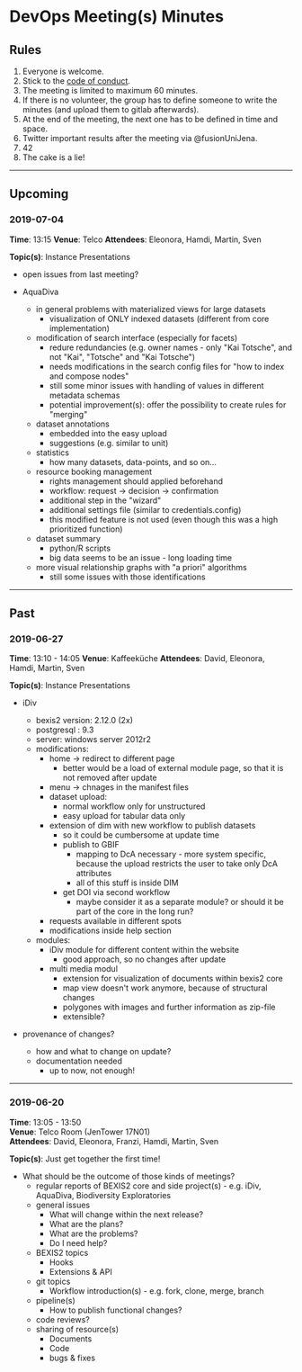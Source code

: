 # DevOps Meeting(s) Minutes

## Rules

1. Everyone is welcome.
2. Stick to the [code of conduct](http://berlincodeofconduct.org).
3. The meeting is limited to maximum 60 minutes.
4. If there is no volunteer, the group has to define someone to write the minutes (and upload them to gitlab afterwards).
5. At the end of the meeting, the next one has to be defined in time and space.
6. Twitter important results after the meeting via @fusionUniJena.
7. 42
8. The cake is a lie!

---

## Upcoming

### 2019-07-04

**Time**: 13:15
**Venue**: Telco
**Attendees**: Eleonora, Hamdi, Martin, Sven

**Topic(s)**: Instance Presentations

* open issues from last meeting?

* AquaDiva
  * in general problems with materialized views for large datasets
    * visualization of ONLY indexed datasets (different from core implementation)
  * modification of search interface (especially for facets)
    * redure redundancies (e.g. owner names - only "Kai Totsche", and not "Kai", "Totsche" and "Kai Totsche")
    * needs modifications in the search config files for "how to index and compose nodes"
    * still some minor issues with handling of values in different metadata schemas
    * potential improvement(s): offer the possibility to create rules for "merging"
  * dataset annotations
    * embedded into the easy upload
    * suggestions (e.g. similar to unit)
  * statistics
    * how many datasets, data-points, and so on...
  * resource booking management
    * rights management should applied beforehand
    * workflow: request -> decision -> confirmation
    * additional step in the "wizard"
    * additional settings file (similar to credentials.config)
    * this modified feature is not used (even though this was a high prioritized function)
  * dataset summary
    * python/R scripts 
    * big data seems to be an issue - long loading time
  * more visual relationship graphs with "a priori" algorithms
    * still some issues with those identifications

---

## Past

### 2019-06-27

**Time**: 13:10 - 14:05
**Venue**: Kaffeeküche
**Attendees**: David, Eleonora, Hamdi, Martin, Sven

**Topic(s)**: Instance Presentations

* iDiv
  * bexis2 version: 2.12.0 (2x)
  * postgresql : 9.3
  * server: windows server 2012r2
  * modifications:
    * home -> redirect to different page
      * better would be a load of external module page, so that it is not removed after update
    * menu -> chnages in the manifest files
    * dataset upload:
      * normal workflow only for unstructured
      * easy upload for tabular data only
    * extension of dim with new workflow to publish datasets
      * so it could be cumbersome at update time
      * publish to GBIF
        * mapping to DcA necessary - more system specific, because the upload restricts the user to take only DcA attributes
        * all of this stuff is inside DIM
      * get DOI via second workflow
        * maybe consider it as a separate module? or should it be part of the core in the long run?
    * requests available in different spots
    * modifications inside help section
  * modules:
    * iDiv module for different content within the website
      * good approach, so no changes after update
    * multi media modul
      * extension for visualization of documents within bexis2 core
      * map view doesn't work anymore, because of structural changes
      * polygones with images and further information as zip-file
      * extensible?

* provenance of changes?
  * how and what to change on update?
  * documentation needed
    * up to now, not enough!

---

### 2019-06-20

**Time**: 13:05 - 13:50\
**Venue**: Telco Room (JenTower 17N01)\
**Attendees**: David, Eleonora, Franzi, Hamdi, Martin, Sven

**Topic(s)**: Just get together the first time!

* What should be the outcome of those kinds of meetings?
  * regular reports of BEXIS2 core and side project(s) - e.g. iDiv, AquaDiva, Biodiversity Exploratories
  * general issues
    * What will change within the next release?
    * What are the plans?
    * What are the problems?
    * Do I need help?
  * BEXIS2 topics
    * Hooks
    * Extensions & API
  * git topics
    * Workflow introduction(s) - e.g. fork, clone, merge, branch
  * pipeline(s)
    * How to publish functional changes?
  * code reviews?
  * sharing of resource(s)
    * Documents
    * Code
    * bugs & fixes
